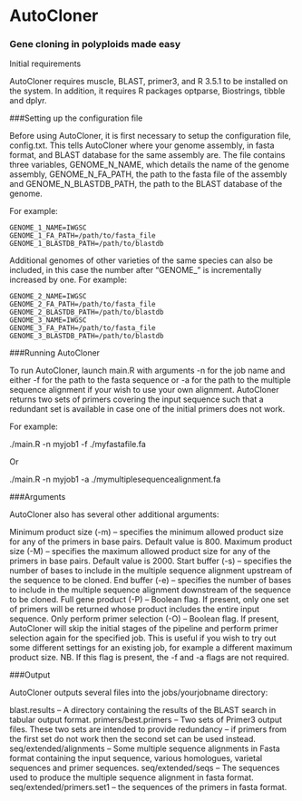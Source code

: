 # AutoCloner
### Gene cloning in polyploids made easy
Initial requirements

AutoCloner requires muscle, BLAST, primer3, and R 3.5.1 to be installed on the system. In addition, it requires R packages optparse, Biostrings, tibble and dplyr.

###Setting up the configuration file

Before using AutoCloner, it is first necessary to setup the configuration file, config.txt. This tells AutoCloner where your genome assembly, in fasta format, and BLAST database for the same assembly are. The file contains three variables, GENOME_N_NAME, which details the name of the genome assembly, GENOME_N_FA_PATH, the path to the fasta file of the assembly and GENOME_N_BLASTDB_PATH, the path to the BLAST database of the genome.

For example:
```
GENOME_1_NAME=IWGSC
GENOME_1_FA_PATH=/path/to/fasta_file
GENOME_1_BLASTDB_PATH=/path/to/blastdb
```
Additional genomes of other varieties of the same species can also be included, in this case the number after “GENOME_” is incrementally increased by one. For example:

```
GENOME_2_NAME=IWGSC
GENOME_2_FA_PATH=/path/to/fasta_file
GENOME_2_BLASTDB_PATH=/path/to/blastdb
GENOME_3_NAME=IWGSC
GENOME_3_FA_PATH=/path/to/fasta_file
GENOME_3_BLASTDB_PATH=/path/to/blastdb
```

###Running AutoCloner

To run AutoCloner, launch main.R with arguments -n for the job name and either -f for the path to the fasta sequence or -a for the path to the multiple sequence alignment if your wish to use your own alignment. AutoCloner returns two sets of primers covering the input sequence such that a redundant set is available in case one of the initial primers does not work.

For example:

./main.R -n myjob1 -f ./myfastafile.fa

Or

./main.R -n myjob1 -a ./mymultiplesequencealignment.fa

###Arguments

AutoCloner also has several other additional arguments:

Minimum product size (-m) – specifies the minimum allowed product size for any of the primers in base pairs. Default value is 800.
Maximum product size (-M) – specifies the maximum allowed product size for any of the primers in base pairs. Default value is 2000.
Start buffer (-s) – specifies the number of bases to include in the multiple sequence alignment upstream of the sequence to be cloned.
End buffer (-e) – specifies the number of bases to include in the multiple sequence alignment downstream of the sequence to be cloned.
Full gene product (-P) – Boolean flag. If present, only one set of primers will be returned whose product includes the entire input sequence.
Only perform primer selection (-O) – Boolean flag. If present, AutoCloner will skip the initial stages of the pipeline and perform primer selection again for the specified job. This is useful if you wish to try out some different settings for an existing job, for example a different maximum product size. NB. If this flag is present, the -f and -a flags are not required.

###Output

AutoCloner outputs several files into the jobs/yourjobname directory:

blast.results – A directory containing the results of the BLAST search in tabular output format.
primers/best.primers – Two sets of Primer3 output files. These two sets are intended to provide redundancy – if primers from the first set do not work then the second set can be used instead.
seq/extended/alignments – Some multiple sequence alignments in Fasta format containing the input sequence, various homologues, varietal sequences and primer sequences.
seq/extended/seqs – The sequences used to produce the multiple sequence alignment in fasta format.
seq/extended/primers.set1 – the sequences of the primers in fasta format.

